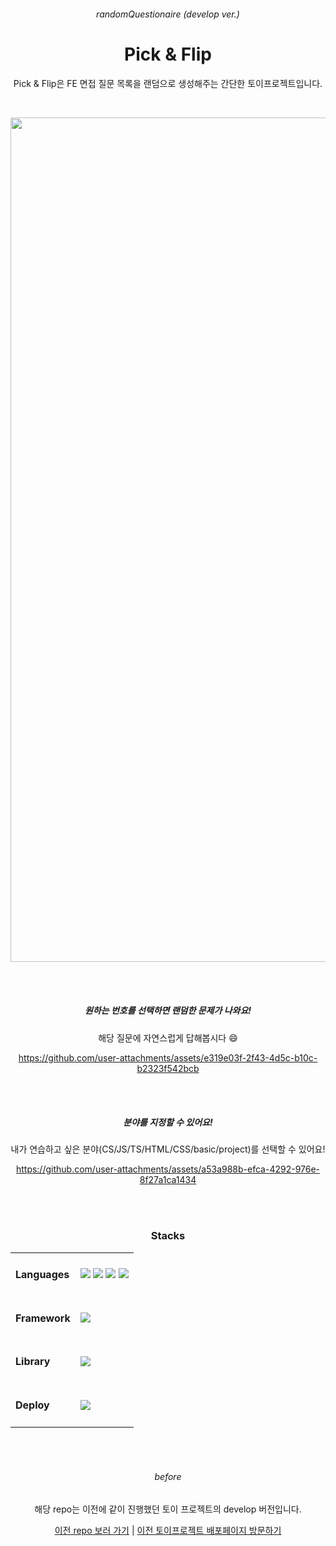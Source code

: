 <div align="center">

###### randomQuestionaire (develop ver.)

# Pick & Flip

Pick & Flip은 FE 면접 질문 목록을 랜덤으로 생성해주는 간단한 토이프로젝트입니다. 

<br />

<p align="center">
<img width="1351" alt="main page" src="https://github.com/user-attachments/assets/1dfe4cdb-9794-485f-9fac-429625286dc8" />
</p>

<br />
<br />

##### 원하는 번호를 선택하면 랜덤한 문제가 나와요!

해당 질문에 자연스럽게 답해봅시다 😄

https://github.com/user-attachments/assets/e319e03f-2f43-4d5c-b10c-b2323f542bcb

<br />
<br />

##### 분야를 지정할 수 있어요!

내가 연습하고 싶은 분야(CS/JS/TS/HTML/CSS/basic/project)를 선택할 수 있어요!

https://github.com/user-attachments/assets/a53a988b-efca-4292-976e-8f27a1ca1434

<br />
<br />

<h3>Stacks</h3>

<table>
  <tr>
    <td><h4>Languages</h4></td>
    <td>
      <img src="https://img.shields.io/badge/HTML5-E34F26?style=flat-square&logo=html5&logoColor=white">
      <img src="https://img.shields.io/badge/CSS3-1572B6?style=flat-square&logo=css3&logoColor=white">
      <img src="https://img.shields.io/badge/sass-CC6699?style=flat-square&logo=sass&logoColor=white">
      <img src="https://img.shields.io/badge/TypeScript-3178C6?style=flat-square&logo=typescript&logoColor=white">
    </td>
  </tr>
  <tr>
    <td><h4>Framework</h4></td>
    <td>
      <img src="https://img.shields.io/badge/next.js-000?style=flat-square&logo=next.js&logoColor=white">
    </td>
  </tr>
  <tr>
    <td><h4>Library</h4></td>
    <td>
      <img src="https://img.shields.io/badge/mui-007FFF?style=flat-square&logo=mui&logoColor=white">
    </td>
  </tr>
  <tr>
    <td><h4>Deploy</h4></td>
    <td>
      <img src="https://img.shields.io/badge/netlify-00C7B7?style=flat-square&logo=netlify&logoColor=white">
    </td>
  </tr>
</table>



<br />
<br />

###### before

해당 repo는 이전에 같이 진행했던 토이 프로젝트의 develop 버전입니다.

[이전 repo 보러 가기](https://github.com/55555-Jyeon/random-questions) | [이전 토이프로젝트 배포페이지 방문하기](https://pick-random-questions.netlify.app/)

</div>
